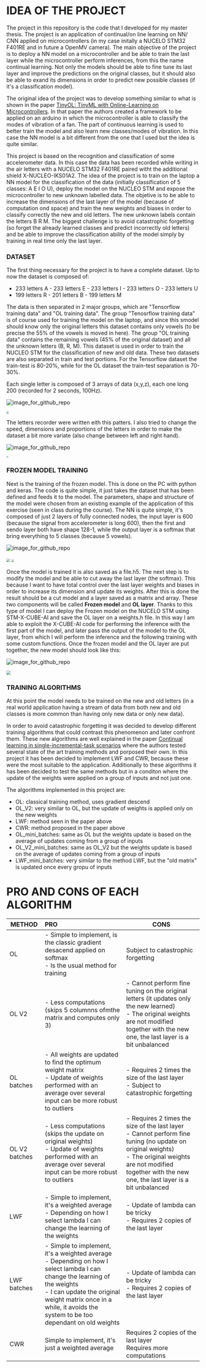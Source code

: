 # IDEA OF THE PROJECT

The project in this repository is the code that I developed for my master thesis. The project is an application of continual/on line learning on NN/ CNN applied on microcontrollers (in my case initally a NUCELO STM32 F401RE and in future a OpenMV camera).
The main objective of the project is to deploy a NN model on a microcontroller and be able to train the last layer while the microcontroller perform inferences, from this the name continual learning. Not only the models should be able to fine tune its last layer and improve the predictions on the original classes, but it should also be able to exand its dimensions in order to predict new possible classes (if it's a classification model).

The original idea of the project was to develop something similar to what is shown in the paper [TinyOL: TinyML with Online-Learning on Microcontrollers](https://scholar.google.it/scholar?hl=en&as_sdt=0%2C5&q=TinyOL%3A+TinyML+with+Online-Learning+on+Microcontrollers&btnG=). In that paper the authors created a framework to be applied on an arduino in which the microcontroller is able to classify the modes of vibration of a fan. The part of continuous learning is used to better train the model and also learn new classes/modes of vibration. In this case the NN model is a bit different from the one that I used but the idea is quite similar. 

This project is based on the recognition and classification of some accelerometer data. In this case the data has been recorded while writing in the air letters with a NUCELO STM32 F401RE paired witht the additional shield X-NUCLEO-IKS01A2. The idea of the project is to train on the laptop a NN model for the classification of the data (initially classification of 5 classes: A E I O U), deploy the model on the NUCLEO STM and expose the microcontroller to new unknown labelled data. The objetive is to be able to increase the dimensions of the last layer of the model (because of computation ond space) and train the new weights and biases in order to classify correctly the new and old letters. The new unknown labels contain the letters B R M. 
The biggest challenge is to avoid catastrophic forgetting (so forget the already learned classes and predict incorrectly old letters) and be able to improve the classification ability of the model simply by training in real time only the last layer.

### DATASET

The first thing necessary for the project is to have a complete dataset. Up to now the dataset is composed of: 

- 233 letters A - 233 letters E - 233 letters I - 233 letters O - 233 letters U
- 199 letters R - 201 letters B - 199 letters M 

The data is then separated in 2 major groups, which are "Tensorflow training data" and "OL training data". The group "Tenosrflow training data" is of course used for training the model on the laptop, and since this smodel should know only the original letters this dataset contains only vowels (to be precise the 55% of the vowels is moved in here). The group "OL training data" contains the remaining vowels (45% of the original dataset) and all the unknown letters (B, R, M). This dataset is used in order to train the NUCLEO STM for the classification of new and old data. 
These two datasets are also separated in train and test portions. For the Tensorflow dataset the train-test is 80-20%, while for the OL dataset the train-test separation is 70-30%.

Each single letter is composed of 3 arrays of data (x,y,z), each one long 200 (recorded for 2 seconds, 100Hz).

 ![image_for_github_repo](https://github.com/AlessandroAvi/Master_Thesis/blob/main/Python/Plots/ReadmeImages/PieCharts.jpg) 

<img src="C:\Users\massi\UNI\Magistrale\Anno 5\Semestre 2\Tesi\Code\Python\Plots\ReadmeImages\PieCharts.jpg" style="zoom:40%;" />

The letters recorder were written eith this patters. I also tried to change the speed, dimensions and proportions of the letters in order to make the dataset a bit more variate (also change between left and right hand).

![image_for_github_repo](https://github.com/AlessandroAvi/Master_Thesis/blob/main/Python/Plots/ReadmeImages/letters.png) 

<img src="C:\Users\massi\UNI\Magistrale\Anno 5\Semestre 2\Tesi\Code\Python\Plots\ReadmeImages\letters.png" style="zoom:30%;" />

### FROZEN MODEL TRAINING

Next is the training of the frozen model. This is done on the PC with python and keras. The code is quite simple, it just takes the dataset that has been defined and feeds it to the model. 
The parameters, shape and structure of the model were chosen from an existing example of the application of this exercise (seen in class during the course). The NN is quite simple, it's composed of just 2 layers of fully connected nodes, the input layer is 600 (because the signal from accelerometer is long 600), then the first and sendo layer both have shape 128-1, while the output layer is a softmax that bring everything to 5 classes (because 5 vowels). 

![image_for_github_repo](https://github.com/AlessandroAvi/Master_Thesis/blob/main/Python/Plots/ReadmeImages/ModelTraining.jpg) 

<img src="C:\Users\massi\UNI\Magistrale\Anno 5\Semestre 2\Tesi\Code\Python\Plots\ReadmeImages\NNstructure.jpg" style="zoom: 54%;" /> <img src="C:\Users\massi\UNI\Magistrale\Anno 5\Semestre 2\Tesi\Code\Python\Plots\Training_Plots\training_Test.jpg" style="zoom:45%;" />

Once the model is trained it is also saved as a file.h5. The next step is to modify the model and be able to cut away the last layer (the softmax). This because I want to have total control over the last layer weights and biases in order to increase its dimension and update its weights. After this is done the result should be a cut model and a layer saved as a matrix and array. These two components will be called **Frozen model** and **OL layer**. Thanks to this type of model I can deploy the Frozen model on the NUCELO STM using STM-X-CUBE-AI and save the OL layer on a weights.h file. In this way I am able to exploit the X-CUBE-AI code for performing the inference with the first part of the model, and later pass the output of the model to the OL layer, from which I will perform the inference and the following training with some custom functions.
Once the frozen model and the OL layer are put together, the new model should look like this:

![image_for_github_repo](https://github.com/AlessandroAvi/Master_Thesis/blob/main/Python/Plots/ReadmeImages/model_structure.jpg) 

<img src="C:\Users\massi\UNI\Magistrale\Anno 5\Semestre 2\Tesi\Code\Python\Plots\ReadmeImages\model_structure.jpg" style="zoom:70%;" />

### TRAINING ALGORITHMS

At this point the model needs to be trained on the new and old letters (in a real world application having a stream of data from both new and old classes is more common than having only new data or only new data). 

In order to avoid catastrophic forgetting it was decided to develop different training algorithms that could contrast this phenomenon and later confront them. These new algorithms are well explained in the paper [Continual learning in single-incremental-task scenarios](https://scholar.google.it/scholar?hl=en&as_sdt=0,5&q=Continuous+learning+in+single+incremental+task+scenarios) where the authors tested several state of the art training methods and porposed their own. 
In this project it has been decided to implement LWF and CWR, because these were the most suitable to the application.
Additionally to these algorithms it has been decided to test the same methods but in a conditon where the update of the weights were applied on a group of inputs and not just one. 

The algorithms implemented in this project are:

-  OL: classical training method, uses gradient descend
- OL_V2: very similar to OL, but the update of weights is applied only on the new weights
- LWF: method seen in the paper above
- CWR: method proposed in the paper above
- OL_mini_batches: same as OL but the weights update is based on the average of updates coming from a group of inputs
- OL_V2_mini_batches: same as OL_V2 but the weights update is based on the average of updates coming from a group of inputs 
- LWF_mini_batches: very similar to the method LWF, but the "old matrix" is updated once every gropu of inputs

# PRO AND CONS OF EACH ALGORITHM



| METHOD        | PRO                                                          | CONS                                                         |
| ------------- | :----------------------------------------------------------- | ------------------------------------------------------------ |
| OL            | - Simple to implement, is the classic gradient desacend applied on softmax<br />- Is the usual method for training | Subject to catastrophic forgetting                           |
| OL V2         | - Less computations (skips 5 columnns ofmthe matrix and computes only 3) | - Cannot perform fine tuning on the original letters (it updates only the new learned)<br />- The original weights are not modified together with the new one, the last layer is a bit unbalanced |
| OL batches    | - All weights are updated to find the optimum weight matrix<br />- Update of weights performed with an average over several input can be more robust to outliers | - Requires 2 times the size of the last layer<br />- Subject to catastrophic forgetting |
| OL V2 batches | - Less computations (skips the update on original weights)<br />- Update of weights performed with an average over several input can be more robust to outliers | - Requires 2 times the size of the last layer<br />- Cannot perform fine tuning (no update on original weights)<br />- The original weights are not modified together with the new one, the last layer is a bit unbalanced |
| LWF           | - Simple to implement, it's a weighted average<br />- Depending on how I select lambda I can change the learning of the weights | - Update of lambda can be tricky<br />- Requires 2 copies of the last layer |
| LWF batches   | - Simple to implement, it's a weighted average<br />- Depending on how I select lambda I can change the learning of the weights<br />- I can update the original weight matrix once in a while, it avoids the system to be too dependant on old weights | - Update of lambda can be tricky<br />- Requires 2 copies of the last layer |
| CWR           | Simple to implement, it's just a weighted average            | Requires 2 copies of the last layer<br />Requires more computations |

